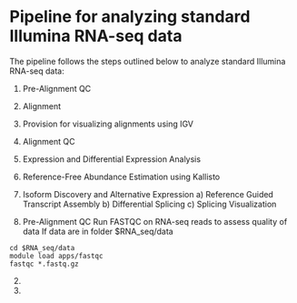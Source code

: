 # Pipeline for analyzing standard Illumina RNA-seq data

The pipeline follows the steps outlined below to analyze standard Illumina RNA-seq data: 
1) Pre-Alignment QC
2) Alignment
3) Provision for visualizing alignments using IGV
4) Alignment QC
5) Expression and Differential Expression Analysis
6) Reference-Free Abundance Estimation using Kallisto
7) Isoform Discovery and Alternative Expression
  a) Reference Guided Transcript Assembly
  b) Differential Splicing
  c) Splicing Visualization


1) Pre-Alignment QC
Run FASTQC on RNA-seq reads to assess quality of data
If data are in folder $RNA_seq/data
```
cd $RNA_seq/data
module load apps/fastqc
fastqc *.fastq.gz
```

2)


3)


